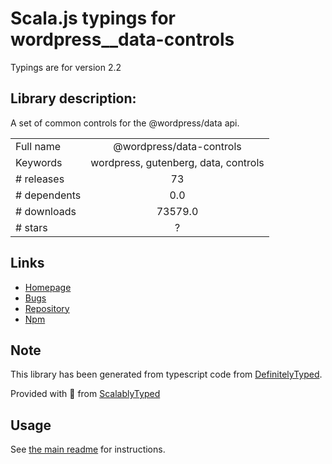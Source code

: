
# Scala.js typings for wordpress__data-controls

Typings are for version 2.2

## Library description:
A set of common controls for the @wordpress/data api.

|                    |                 |
| ------------------ | :-------------: |
| Full name          | @wordpress/data-controls |
| Keywords           | wordpress, gutenberg, data, controls |
| # releases         | 73 |
| # dependents       | 0.0 |
| # downloads        | 73579.0 |
| # stars            | ? |

## Links
- [Homepage](https://github.com/WordPress/gutenberg/tree/HEAD/packages/data-controls/README.md)
- [Bugs](https://github.com/WordPress/gutenberg/issues)
- [Repository](https://github.com/WordPress/gutenberg)
- [Npm](https://www.npmjs.com/package/%40wordpress%2Fdata-controls)
    


## Note
This library has been generated from typescript code from [DefinitelyTyped](https://definitelytyped.org).

Provided with :purple_heart: from [ScalablyTyped](https://github.com/oyvindberg/ScalablyTyped)

## Usage
See [the main readme](../../readme.md) for instructions.


